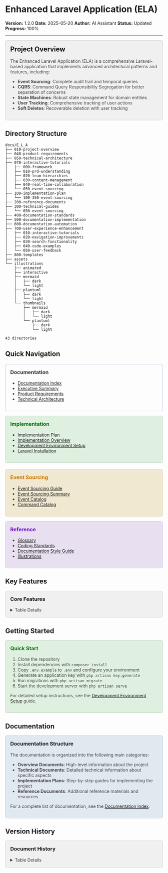 # Enhanced Laravel Application (ELA)

**Version:** 1.2.0
**Date:** 2025-05-20
**Author:** AI Assistant
**Status:** Updated
**Progress:** 100%

---

<div style="background-color:#f0f0f0; padding:15px; border-radius:5px; border: 1px solid #d0d0d0; margin:10px 0;">
<h2 style="margin-top: 0; color: #111;">Project Overview</h2>

<p style="color: #444;">The Enhanced Laravel Application (ELA) is a comprehensive Laravel-based application that implements advanced architectural patterns and features, including:</p>

<ul style="color: #444;">
  <li><strong>Event Sourcing</strong>: Complete audit trail and temporal queries</li>
  <li><strong>CQRS</strong>: Command Query Responsibility Segregation for better separation of concerns</li>
  <li><strong>State Machines</strong>: Robust state management for domain entities</li>
  <li><strong>User Tracking</strong>: Comprehensive tracking of user actions</li>
  <li><strong>Soft Deletes</strong>: Recoverable deletion with user tracking</li>
</ul>
</div>

## Directory Structure

    docs/E_L_A
    ├── 010-project-overview
    ├── 040-product-requirements
    ├── 050-technical-architecture
    ├── 070-interactive-tutorials
    │   ├── 000-framework
    │   ├── 010-prd-understanding
    │   ├── 020-team-hierarchies
    │   ├── 030-content-management
    │   ├── 040-real-time-collaboration
    │   └── 050-event-sourcing
    ├── 100-implementation-plan
    │   └── 100-350-event-sourcing
    ├── 200-reference-documents
    ├── 300-technical-guides
    │   └── 050-event-sourcing
    ├── 400-documentation-standards
    ├── 500-documentation-implementation
    ├── 600-documentation-automation
    ├── 700-user-experience-enhancement
    │   ├── 010-interactive-tutorials
    │   ├── 020-navigation-improvements
    │   ├── 030-search-functionality
    │   ├── 040-code-examples
    │   └── 050-user-feedback
    ├── 800-templates
    ├── assets
    └── illustrations
        ├── animated
        ├── interactive
        ├── mermaid
        │   ├── dark
        │   └── light
        ├── plantuml
        │   ├── dark
        │   └── light
        └── thumbnails
            ├── mermaid
            │   ├── dark
            │   └── light
            └── plantuml
                ├── dark
                └── light

    43 directories

## Quick Navigation

<div style="display: flex; flex-wrap: wrap; gap: 15px; margin: 20px 0;">
  <div style="flex: 1; min-width: 300px; padding: 15px; border-radius: 5px; border: 1px solid #b0c4de; color: #333;">
    <h3 style="margin-top: 0; ">Documentation</h3>
    <ul style="color: #333;">
      <li><a href="./000-index.md">Documentation Index</a></li>
      <li><a href="./010-project-overview/010-executive-summary.md">Executive Summary</a></li>
      <li><a href="./040-product-requirements/010-product-requirements.md">Product Requirements</a></li>
      <li><a href="./050-technical-architecture/010-technical-architecture.md">Technical Architecture</a></li>
    </ul>
  </div>

  <div style="flex: 1; min-width: 300px; background-color: #e0f0e0; padding: 15px; border-radius: 5px; border: 1px solid #c0d0c0; color: #333;">
    <h3 style="margin-top: 0; color: #007700;">Implementation</h3>
    <ul style="color: #333;">
      <li><a href="./100-implementation-plan/000-index.md">Implementation Plan</a></li>
      <li><a href="./100-implementation-plan/100-000-implementation-plan-overview.md">Implementation Overview</a></li>
      <li><a href="./100-implementation-plan/100-020-dev-environment-setup.md">Development Environment Setup</a></li>
      <li><a href="./100-implementation-plan/100-030-laravel-installation.md">Laravel Installation</a></li>
    </ul>
  </div>
</div>

<div style="display: flex; flex-wrap: wrap; gap: 15px; margin: 20px 0;">
  <div style="flex: 1; min-width: 300px; background-color: #f0e8d0; padding: 15px; border-radius: 5px; border: 1px solid #e0d0b0; color: #333;">
    <h3 style="margin-top: 0; color: #cc7700;">Event Sourcing</h3>
    <ul style="color: #333;">
      <li><a href="./event-sourcing-guide.md">Event Sourcing Guide</a></li>
      <li><a href="./event-sourcing-summary.md">Event Sourcing Summary</a></li>
      <li><a href="./event-catalog.md">Event Catalog</a></li>
      <li><a href="./command-catalog.md">Command Catalog</a></li>
    </ul>
  </div>

  <div style="flex: 1; min-width: 300px; background-color: #e8e0f0; padding: 15px; border-radius: 5px; border: 1px solid #d0c0e0; color: #333;">
    <h3 style="margin-top: 0; color: #6600cc;">Reference</h3>
    <ul style="color: #333;">
      <li><a href="./200-reference-documents/010-glossary.md">Glossary</a></li>
      <li><a href="./200-reference-documents/030-coding-standards.md">Coding Standards</a></li>
      <li><a href="./200-reference-documents/020-documentation-style-guide.md">Documentation Style Guide</a></li>
      <li><a href="./illustrations/README.md">Illustrations</a></li>
    </ul>
  </div>
</div>

## Key Features

<div style="background-color:#f0f0f0; padding:15px; border-radius:5px; border: 1px solid #d0d0d0; margin:10px 0; color: #333;">
<h3 style="margin-top: 0; color: #111;">Core Features</h3>

<details>
<summary>Table Details</summary>

| Feature | Description | Documentation |
| --- | --- | --- |
| **Event Sourcing** | Complete audit trail and temporal queries | <a href="./event-sourcing-guide.md">Guide</a> |
| **CQRS** | Command Query Responsibility Segregation | <a href="./command-catalog.md">Commands</a> |
| **State Machines** | Robust state management for domain entities | <a href="./100-implementation-plan/100-360-model-status-implementation.md">Implementation</a> |
| **User Tracking** | Comprehensive tracking of user actions | <a href="./100-implementation-plan/100-340-softdeletes-usertracking-implementation.md">Implementation</a> |
| **Soft Deletes** | Recoverable deletion with user tracking | <a href="./100-implementation-plan/100-340-softdeletes-usertracking-implementation.md">Implementation</a> |
</details>
</div>

## Getting Started

<div style="background-color:#e0f0e0; padding:15px; border-radius:5px; border: 1px solid #c0d0c0; margin:10px 0;">
<h3 style="margin-top: 0; color: #007700;">Quick Start</h3>

<ol style="color: #444;">
  <li>Clone the repository</li>
  <li>Install dependencies with <code>composer install</code></li>
  <li>Copy <code>.env.example</code> to <code>.env</code> and configure your environment</li>
  <li>Generate an application key with <code>php artisan key:generate</code></li>
  <li>Run migrations with <code>php artisan migrate</code></li>
  <li>Start the development server with <code>php artisan serve</code></li>
</ol>

<p style="color: #444;">For detailed setup instructions, see the <a href="./100-implementation-plan/100-020-dev-environment-setup.md">Development Environment Setup</a> guide.</p>
</div>

## Documentation

<div style="background-color:#e0e8f0; padding:15px; border-radius:5px; border: 1px solid #b0c4de; margin:10px 0;">
<h3 style="margin-top: 0; ">Documentation Structure</h3>

<p style="color: #444;">The documentation is organized into the following main categories:</p>

<ul style="color: #444;">
  <li><strong>Overview Documents</strong>: High-level information about the project</li>
  <li><strong>Technical Documents</strong>: Detailed technical information about specific aspects</li>
  <li><strong>Implementation Plans</strong>: Step-by-step guides for implementing the project</li>
  <li><strong>Reference Documents</strong>: Additional reference materials and resources</li>
</ul>

<p style="color: #444;">For a complete list of documentation, see the <a href="./000-index.md">Documentation Index</a>.</p>
</div>

## Version History

<div style="background-color:#f0f0f0; padding:15px; border-radius:5px; border: 1px solid #d0d0d0; margin:10px 0; color: #333;">
<h3 style="margin-top: 0; color: #111;">Document History</h3>

<details>
<summary>Table Details</summary>

| Version | Date | Changes | Author |
| --- | --- | --- | --- |
| 1.2.0 | 2025-05-20 | Updated formatting for high contrast and accessibility, added quick navigation | AI Assistant |
| 1.1.0 | 2023-11-13 | Added key features section | AI Assistant |
| 1.0.0 | 2023-10-15 | Initial version | AI Assistant |
</details>
</div>
